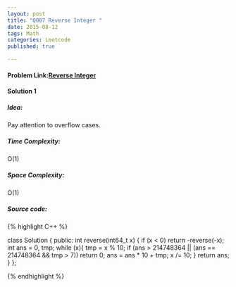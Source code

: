 ```yaml
---
layout: post
title: "Q007 Reverse Integer "
date: 2015-08-12
tags: Math
categories: Leetcode
published: true

---
```

#### Problem Link:[Reverse Integer ](https://leetcode.com/problems/reverse-integer/) 

#### Solution 1 

##### Idea:

Pay attention to overflow cases.

##### Time Complexity:

O(1)

##### Space Complexity:

O(1)

##### Source code:
{% highlight C++ %}

class Solution {
public:
    int reverse(int64_t x) {
        if (x < 0) return -reverse(-x);
        int ans = 0, tmp;
        while (x){
            tmp = x % 10;
            if (ans > 214748364 || (ans == 214748364 && tmp > 7))
                return 0;
            ans = ans * 10 + tmp;
            x /= 10;
        }
        return ans;
    }
};

{% endhighlight %}


